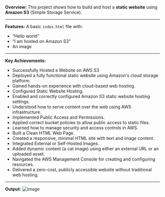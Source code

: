 **Overview:** This project shows how to build and host a  **static website** using **Amazon S3** (Simple Storage Service).
_________________________________________________________________________________________________________________________________________________
**Features:**
 A basic `index.html` file with:
- “Hello world”
- “I am hosted on Amazon S3”
- An image
_________________________________________________________________________________________________________________________________________________
**Key Achievements:**
- Successfully Hosted a Website on AWS S3
- Deployed a fully functional static website using Amazon's cloud storage platform.
- Gained hands-on experience with cloud-based web hosting.
- Configured Static Website Hosting.
- Enabled and correctly configured Amazon S3 static website hosting settings.
- Understood how to serve content over the web using AWS infrastructure.
- Implemented Public Access and Permissions.
- Applied correct bucket policies to allow public access to static files.
- Learned how to manage security and access controls in AWS.
- Built a Clean HTML Web Page.
- Created a responsive, minimal HTML site with text and image content.
- Integrated External or Self-Hosted Images.
- Added dynamic content (a cat image) using either an external URL or an uploaded asset.
- Navigated the AWS Management Console for creating and configuring resources.
- Delivered a zero-cost, publicly accessible website without traditional web hosting.
_________________________________________________________________________________________________________________________________________________
**Output:**
![image](https://github.com/user-attachments/assets/035bfdf8-f2ae-4cf9-ae15-11a7a7e0fc6d)


